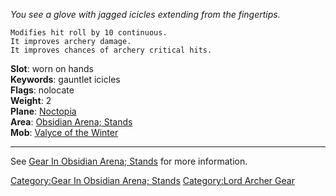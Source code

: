 *You see a glove with jagged icicles extending from the fingertips.*

`Modifies hit roll by 10 continuous.`  
`It improves archery damage.`  
`It improves chances of archery critical hits.`

**Slot**: worn on hands  
**Keywords**: gauntlet icicles  
**Flags**: nolocate  
**Weight**: 2  
**Plane**: [Noctopia](:Category:Noctopia.md "wikilink")  
**Area**: [Obsidian Arena;
Stands](:Category:Obsidian_Arena;_Stands.md "wikilink")  
**Mob**: [Valyce of the Winter](Valyce_Of_The_Winter.md "wikilink")

------------------------------------------------------------------------

See [Gear In Obsidian Arena;
Stands](:Category:Gear_In_Obsidian_Arena;_Stands.md "wikilink") for more
information.

[Category:Gear In Obsidian Arena;
Stands](Category:Gear_In_Obsidian_Arena;_Stands "wikilink")
[Category:Lord Archer Gear](Category:Lord_Archer_Gear "wikilink")
